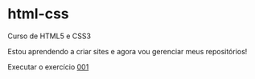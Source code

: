 # html-css
 Curso de HTML5 e CSS3

Estou aprendendo a criar sites e agora vou gerenciar meus repositórios!

Executar o exercício <a href="https://edupsanches.github.io/html-css/ex001/">001</a>